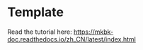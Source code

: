 Template 
======================

Read the tutorial here:
https://mkbk-doc.readthedocs.io/zh_CN/latest/index.html

